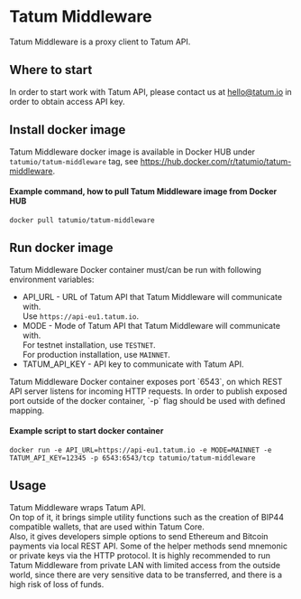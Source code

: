 # Tatum Middleware 
Tatum Middleware is a proxy client to Tatum API.

## Where to start
In order to start work with Tatum API, please contact us at <a target="_blank" href="mailto:hello@tatum.io">hello@tatum.io</a> in order to obtain access API key.

## Install docker image
Tatum Middleware docker image is available in Docker HUB under `tatumio/tatum-middleware` tag, see <a href="https://hub.docker.com/r/tatumio/tatum-middleware">https://hub.docker.com/r/tatumio/tatum-middleware</a>.

#### Example command, how to pull Tatum Middleware image from Docker HUB
```docker pull tatumio/tatum-middleware```

## Run docker image
Tatum Middleware Docker container must/can be run with following environment variables:
  * API_URL - URL of Tatum API that Tatum Middleware will communicate with.<br/>
    Use `https://api-eu1.tatum.io`.<br/>
  * MODE - Mode of Tatum API that Tatum Middleware will communicate with.<br/>
    For testnet installation, use `TESTNET`.<br/>
    For production installation, use `MAINNET`.<br/>
  * TATUM_API_KEY - API key to communicate with Tatum API.<br/>
<p>
Tatum Middleware Docker container exposes port `6543`, on which REST API server listens for incoming HTTP requests.
In order to publish exposed port outside of the docker container, `-p` flag should be used with defined mapping.
</p>

#### Example script to start docker container<br/>
```docker run -e API_URL=https://api-eu1.tatum.io -e MODE=MAINNET -e TATUM_API_KEY=12345 -p 6543:6543/tcp tatumio/tatum-middleware```

## Usage
Tatum Middleware wraps Tatum API.<br/>
On top of it, it brings simple utility functions such as the creation of BIP44 compatible wallets, that are used within Tatum Core.<br/>
Also, it gives developers simple options to send Ethereum and Bitcoin payments via local REST API.
Some of the helper methods send mnemonic or private keys via the HTTP protocol. It is highly recommended to
run Tatum Middleware from private LAN with limited access from the outside world, since there are very sensitive
data to be transferred, and there is a high risk of loss of funds.
